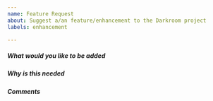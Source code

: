 ```yaml
---
name: Feature Request
about: Suggest a/an feature/enhancement to the Darkroom project
labels: enhancement

---
```


<!-- Please only use this template for submitting feature/enhancement requests -->

##### What would you like to be added
<!-- Describe as precisely as possible how this feature/enhancement should work from the user perspective. What should be changed, etc. -->

##### Why is this needed

##### Comments
<!-- Any additional related comments that might help. Drawings/mockups would be extremely helpful (if required). -->

